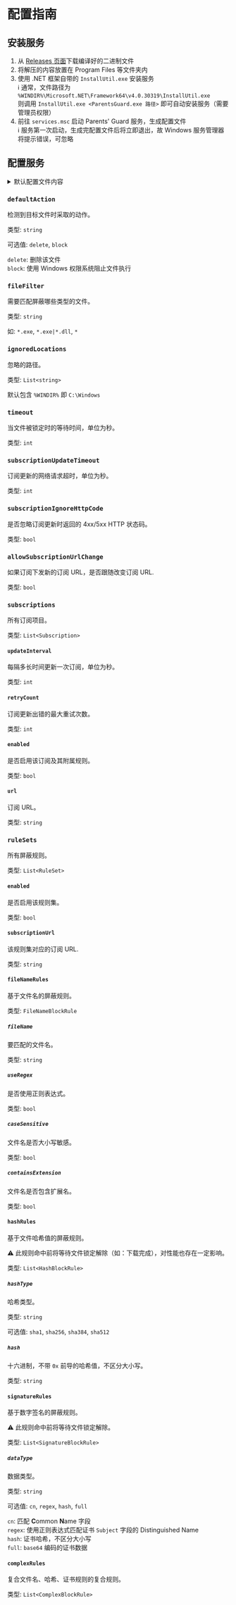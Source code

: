 # 配置指南

## 安装服务

1. 从 [Releases 页面](https://github.com/Elepover/ParentsGuard/releases)下载编译好的二进制文件
2. 将解压的内容放置在 Program Files 等文件夹内
3. 使用 .NET 框架自带的 `InstallUtil.exe` 安装服务<br>ℹ 通常，文件路径为<br>`%WINDIR%\Microsoft.NET\Framework64\v4.0.30319\InstallUtil.exe`<br>则调用 `InstallUtil.exe <ParentsGuard.exe 路径>` 即可自动安装服务（需要管理员权限）
4. 前往 `services.msc` 启动 Parents' Guard 服务，生成配置文件<br>ℹ 服务第一次启动，生成完配置文件后将立即退出，故 Windows 服务管理器将提示错误，可忽略

## 配置服务

<details>
<summary>默认配置文件内容</summary>
```json
{
  "defaultAction": "delete",
  "fileFilter": "*.exe",
  "ignoredLocations": [
    "C:\Windows"
  ]
  "timeout": 300,
  "subscriptionUpdateTimeout": 10,
  "subscriptionIgnoreHttpCode": false,
  "allowSubscriptionUrlChange": false,
  "subscriptions": [
    {
      "updateInterval": 3600,
      "retryCount": 3,
      "enabled": true,
      "url": "https://example.com/subs.json?key=1234567890"
    }
  ],
  "ruleSets": [
    {
      "enabled": true,
      "subscriptionUrl": "https://example.com/subs.json?key=1234567890",
      "fileNameRules": [
        {
          "fileName": "",
          "useRegex": false,
          "caseSensitive": false,
          "containsExtension": true
        }
      ],
      "hashRules": [
        {
          "hashType": "sha256",
          "hash": ""
        }
      ],
      "signatureRules": [
        {
          "dataType": "hash",
          "data": ""
        }
      ],
      "complexRules": [
        {
          "fileNameRules": [
            {
              "fileName": "",
              "useRegex": false,
              "caseSensitive": false,
              "containsExtension": true
            }
          ],
          "hashRules": [
            {
              "hashType": "sha256",
              "hash": ""
            }
          ],
          "signatureRules": [
            {
              "dataType": "hash",
              "data": ""
            }
          ]
        }
      ]
    }
  ]
}
```
<!--GitHub Markdown 能正确解析，Visual Studio Code 不太行-->
</details>

### `defaultAction`

检测到目标文件时采取的动作。

类型: `string`

可选值: `delete`, `block`

`delete`: 删除该文件  
`block`: 使用 Windows 权限系统阻止文件执行

### `fileFilter`

需要匹配屏蔽哪些类型的文件。

类型: `string`

如: `*.exe`, `*.exe|*.dll`, `*`

### `ignoredLocations`

忽略的路径。

类型: `List<string>`

默认包含 `%WINDIR%` 即 `C:\Windows`

### `timeout`

当文件被锁定时的等待时间，单位为秒。

类型: `int`

### `subscriptionUpdateTimeout`

订阅更新的网络请求超时，单位为秒。

类型: `int`

### `subscriptionIgnoreHttpCode`

是否忽略订阅更新时返回的 4xx/5xx HTTP 状态码。

类型: `bool`

### `allowSubscriptionUrlChange`

如果订阅下发新的订阅 URL，是否跟随改变订阅 URL.

类型: `bool`

### `subscriptions`

所有订阅项目。

类型: `List<Subscription>`

#### `updateInterval`

每隔多长时间更新一次订阅，单位为秒。

类型: `int`

#### `retryCount`

订阅更新出错的最大重试次数。

类型: `int`

#### `enabled`

是否启用该订阅及其附属规则。

类型: `bool`

#### `url`

订阅 URL。

类型: `string`

### `ruleSets`

所有屏蔽规则。

类型: `List<RuleSet>`

#### `enabled`

是否启用该规则集。

类型: `bool`

#### `subscriptionUrl`

该规则集对应的订阅 URL.

类型: `string`

#### `fileNameRules`

基于文件名的屏蔽规则。

类型: `FileNameBlockRule`

##### `fileName`

要匹配的文件名。

类型: `string`

##### `useRegex`

是否使用正则表达式。

类型: `bool`

##### `caseSensitive`

文件名是否大小写敏感。

类型: `bool`

##### `containsExtension`

文件名是否包含扩展名。

类型: `bool`

#### `hashRules`

基于文件哈希值的屏蔽规则。

⚠ 此规则命中前将等待文件锁定解除（如：下载完成），对性能也存在一定影响。

类型: `List<HashBlockRule>`

##### `hashType`

哈希类型。

类型: `string`

可选值: `sha1`, `sha256`, `sha384`, `sha512`

##### `hash`

十六进制，不带 `0x` 前导的哈希值，不区分大小写。

类型: `string`

#### `signatureRules`

基于数字签名的屏蔽规则。

⚠ 此规则命中前将等待文件锁定解除。

类型: `List<SignatureBlockRule>`

##### `dataType`

数据类型。

类型: `string`

可选值: `cn`, `regex`, `hash`, `full`

`cn`: 匹配 **C**ommon **N**ame 字段  
`regex`: 使用正则表达式匹配证书 `Subject` 字段的 Distinguished Name  
`hash`: 证书哈希，不区分大小写  
`full`: `base64` 编码的证书数据

#### `complexRules`

复合文件名、哈希、证书规则的复合规则。

类型: `List<ComplexBlockRule>`
